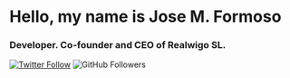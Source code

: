 # Hello, my name is Jose M. Formoso
### Developer. Co-founder and CEO of Realwigo SL.

[![Twitter Follow](https://img.shields.io/twitter/follow/jmformoso?style=social)](https://twitter.com/jmformoso)
![GitHub Followers](https://img.shields.io/github/followers/jmformoso?style=social)
